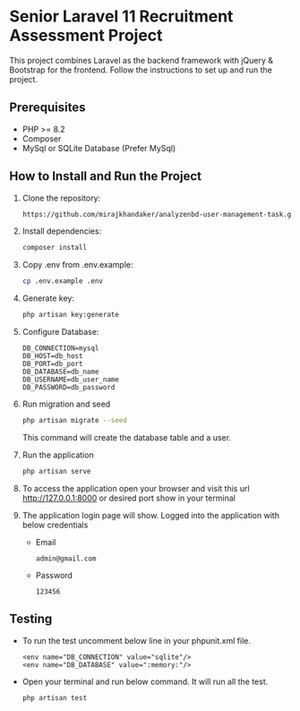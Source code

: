 # Senior Laravel 11 Recruitment Assessment Project #
This project combines Laravel as the backend framework with jQuery & Bootstrap for the frontend. Follow the instructions to set up and run the project.

## Prerequisites ##
- PHP >= 8.2
- Composer
- MySql or SQLite Database (Prefer MySql)

## How to Install and Run the Project
1. Clone the repository:

   ```bash
   https://github.com/mirajkhandaker/analyzenbd-user-management-task.git
   
2. Install dependencies:

   ```bash
   composer install

3. Copy .env from .env.example:

   ```bash
   cp .env.example .env

4. Generate key:

   ```bash
   php artisan key:generate

5. Configure Database:
    ```
    DB_CONNECTION=mysql
    DB_HOST=db_host
    DB_PORT=db_port
    DB_DATABASE=db_name
    DB_USERNAME=db_user_name
    DB_PASSWORD=db_password
   ```
   
6. Run migration and seed
    ```bash
   php artisan migrate --seed
    ```
   This command will create the database table and a user.

7. Run the application
    ```bash
   php artisan serve
   ```

8. To access the application open your browser and visit this url http://127.0.0.1:8000 or desired port show in your terminal

9. The application login page will show. Logged into the application with below credentials
   - Email
     ```
     admin@gmail.com
     ```
   - Password
     ```
     123456
     ```
## Testing ##
- To run the test uncomment below line in your phpunit.xml file.
    ```
    <env name="DB_CONNECTION" value="sqlite"/>
    <env name="DB_DATABASE" value=":memory:"/>
   ```
- Open your terminal and run below command. It will run all the test.
    ```
    php artisan test
    ```


